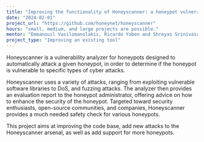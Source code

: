```yaml
---
title: "Improving the functionality of Honeyscanner: a honeypot vulnerability analyzer"
date: "2024-02-01"
project_url: "https://github.com/honeynet/honeyscanner"
hours: "small, medium, and large projects are possible."
mentor: "Emmanouil Vasilomanolakis, Ricardo Yaben and Shreyas Srinivasa"
project_type: "Improving an existing tool"
---
```


Honeyscanner is a vulnerability analyzer for honeypots designed to automatically attack a given honeypot, in order to determine if the honeypot is vulnerable to specific types of cyber attacks.

Honeyscanner uses a variety of attacks, ranging from exploiting vulnerable software libraries to DoS, and fuzzing attacks. The analyzer then provides an evaluation report to the honeypot administrator, offering advice on how to enhance the security of the honeypot. Targeted toward security enthusiasts, open-source communities, and companies, Honeyscanner provides a much needed safety check for various honeypots.

This project aims at improving the code base, add new attacks to the Honeyscanner arsenal, as well as add support for more honeypots.